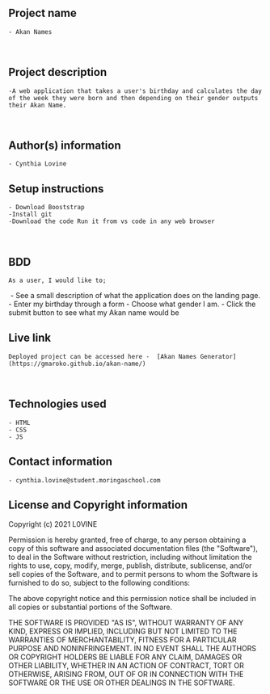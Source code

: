 ## Project name
    - Akan Names
​
## Project description
    -A web application that takes a user's birthday and calculates the day of the week they were born and then depending on their gender outputs their Akan Name. 
  
​
## Author(s) information
    - Cynthia Lovine
  
## Setup instructions
    - Download Booststrap 
    -Install git 
    -Download the code Run it from vs code in any web browser

​
## BDD
    As a user, I would like to;
​
    - See a  small description of what the application does on the landing page. 
    - Enter my birthday through a form
    - Choose what gender I am.
    - Click the submit button to see what my Akan name would be
  
## Live link
    Deployed project can be accessed here -  [Akan Names Generator](https://gmaroko.github.io/akan-name/)
​
## Technologies used
    - HTML
    - CSS
    - JS
  
## Contact information
    - cynthia.lovine@student.moringaschool.com
  
## License and Copyright information
    
Copyright (c) 2021 L0VINE

Permission is hereby granted, free of charge, to any person obtaining a copy
of this software and associated documentation files (the "Software"), to deal
in the Software without restriction, including without limitation the rights
to use, copy, modify, merge, publish, distribute, sublicense, and/or sell
copies of the Software, and to permit persons to whom the Software is
furnished to do so, subject to the following conditions:

The above copyright notice and this permission notice shall be included in all
copies or substantial portions of the Software.

THE SOFTWARE IS PROVIDED "AS IS", WITHOUT WARRANTY OF ANY KIND, EXPRESS OR
IMPLIED, INCLUDING BUT NOT LIMITED TO THE WARRANTIES OF MERCHANTABILITY,
FITNESS FOR A PARTICULAR PURPOSE AND NONINFRINGEMENT. IN NO EVENT SHALL THE
AUTHORS OR COPYRIGHT HOLDERS BE LIABLE FOR ANY CLAIM, DAMAGES OR OTHER
LIABILITY, WHETHER IN AN ACTION OF CONTRACT, TORT OR OTHERWISE, ARISING FROM,
OUT OF OR IN CONNECTION WITH THE SOFTWARE OR THE USE OR OTHER DEALINGS IN THE
SOFTWARE.